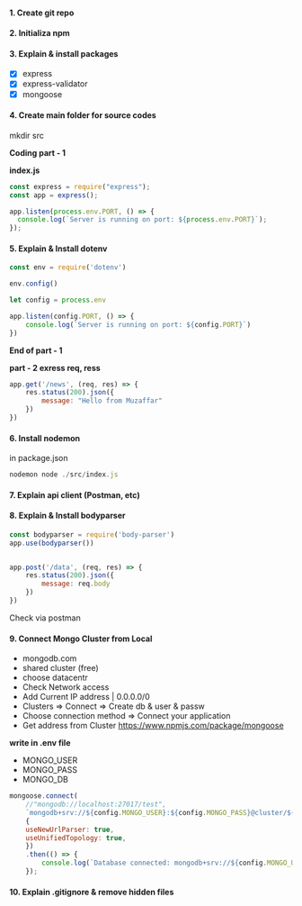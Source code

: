#### 1. Create git repo

#### 2. Initializa npm

#### 3. Explain & install packages

- [x] express
- [x] express-validator
- [x] mongoose

#### 4. Create main folder for source codes

mkdir src

**Coding part - 1**

**index.js**

```js
const express = require("express");
const app = express();

app.listen(process.env.PORT, () => {
  console.log(`Server is running on port: ${process.env.PORT}`);
});
```

#### 5. Explain & Install dotenv


```js
const env = require('dotenv')

env.config()

let config = process.env

app.listen(config.PORT, () => {
    console.log(`Server is running on port: ${config.PORT}`)
})
```

**End of part - 1**


**part - 2 exress req, ress**


```js
app.get('/news', (req, res) => {
    res.status(200).json({
        message: "Hello from Muzaffar"
    })
})
```


#### 6. Install nodemon

in package.json
```js
nodemon node ./src/index.js
```

#### 7. Explain api client (Postman, etc)

#### 8. Explain & Install bodyparser

```js
const bodyparser = require('body-parser')
app.use(bodyparser())


app.post('/data', (req, res) => {
    res.status(200).json({
        message: req.body
    })
})

```
Check via postman

#### 9. Connect Mongo Cluster from Local
- mongodb.com
- shared cluster (free)
- choose datacentr
- Check Network access
- Add Current IP address | 0.0.0.0/0
- Clusters => Connect => Create db & user & passw
- Choose connection method => Connect your application
- Get address from Cluster
https://www.npmjs.com/package/mongoose

**write in .env file**
 - MONGO_USER
 - MONGO_PASS
 - MONGO_DB

```js
mongoose.connect(
    //"mongodb://localhost:27017/test",
    `mongodb+srv://${config.MONGO_USER}:${config.MONGO_PASS}@cluster/${config.MONGO_DB}?retryWrites=true&w=majority`,
    {
    useNewUrlParser: true,
    useUnifiedTopology: true,
    })
    .then(() => {
        console.log(`Database connected: mongodb+srv://${config.MONGO_USER}:${config.MONGO_PASS}@cluster/${config.MONGO_DB}?retryWrites=true&w=majority`)
    });
```


#### 10. Explain .gitignore & remove hidden files
